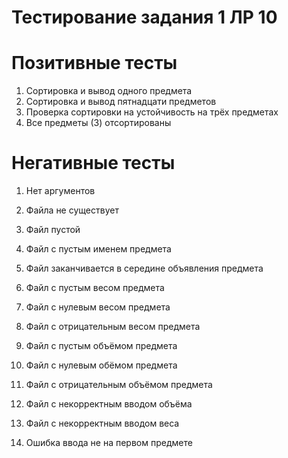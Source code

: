 # Тестирование задания 1 ЛР 10

# Позитивные тесты

1. Сортировка и вывод одного предмета
2. Сортировка и вывод пятнадцати предметов
3. Проверка сортировки на устойчивость на трёх предметах
4. Все предметы (3) отсортированы

# Негативные тесты

1. Нет аргументов

2. Файла не существует
3. Файл пустой

4. Файл с пустым именем предмета
5. Файл заканчивается в середине объявления предмета

6. Файл с пустым весом предмета 
7. Файл с нулевым весом предмета 
8. Файл с отрицательным весом предмета 

9. Файл с пустым объёмом предмета 
10. Файл с нулевым обёмом предмета 
11. Файл с отрицательным объёмом предмета 

12. Файл с некорректным вводом объёма
13. Файл с некорректным вводом веса

14. Ошибка ввода не на первом предмете

